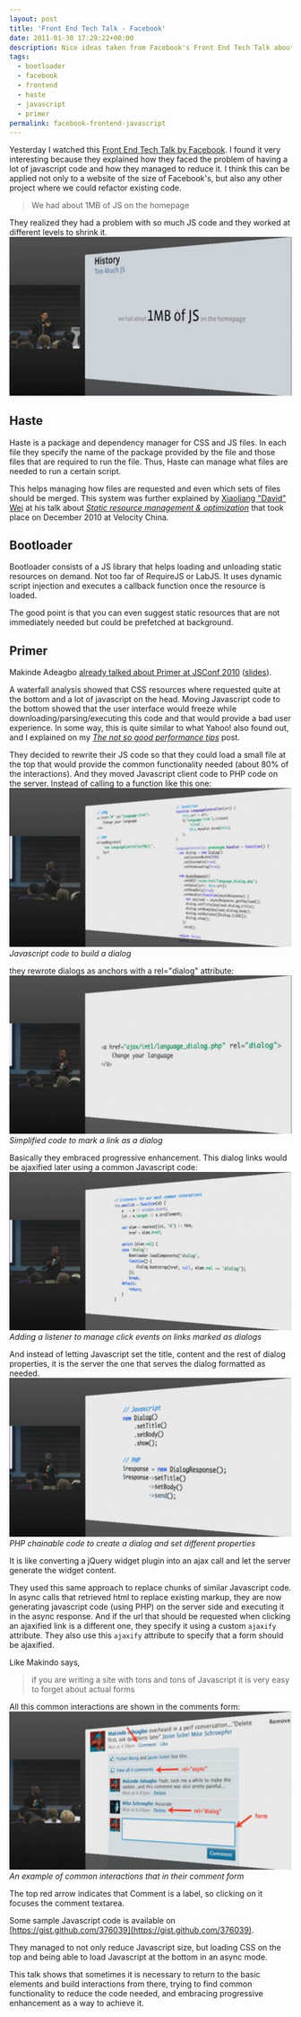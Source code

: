 ```yaml
---
layout: post
title: 'Front End Tech Talk - Facebook'
date: 2011-01-30 17:29:22+00:00
description: Nice ideas taken from Facebook's Front End Tech Talk about implementing common interactions and patterns to reduce Javascript file size and use progressive enhancement.
tags:
  - bootloader
  - facebook
  - frontend
  - haste
  - javascript
  - primer
permalink: facebook-frontend-javascript
---
```


Yesterday I watched this [Front End Tech Talk by Facebook](http://www.facebook.com/video/video.php?v=596368660334). I found it very interesting because they explained how they faced the problem of having a lot of javascript code and how they managed to reduce it. I think this can be applied not only to a website of the size of Facebook's, but also any other project where we could refactor existing code.

> We had about 1MB of JS on the homepage

They realized they had a problem with so much JS code and they worked at different levels to shrink it.
[![We had about of 1MB of JS on the homepage](/assets/images/posts/facebook-1mb-javascript-1024x574.jpg)](/assets/images/posts/facebook-1mb-javascript.jpg)
<!-- more -->
## Haste

Haste is a package and dependency manager for CSS and JS files. In each file they specify the name of the package provided by the file and those files that are required to run the file. Thus, Haste can manage what files are needed to run a certain script.

This helps managing how files are requested and even which sets of files should be merged. This system was further explained by [Xiaoliang "David" Wei](http://davidwei.org/cv/talks/) at his talk about [_Static resource management & optimization_](http://velocity.oreilly.com.cn/2010/ppts/VelocityChina2010Dec7StaticResource.pdf) that took place on December 2010 at Velocity China.

## Bootloader

Bootloader consists of a JS library that helps loading and unloading static resources on demand. Not too far of RequireJS or LabJS. It uses dynamic script injection and executes a callback function once the resource is loaded.

The good point is that you can even suggest static resources that are not immediately needed but could be prefetched at background.

## Primer

Makinde Adeagbo [already talked about Primer at JSConf 2010](http://jsconf.blip.tv/file/3839676/) ([slides](http://www.slideshare.net/makinde/javascript-primer)).

A waterfall analysis showed that CSS resources where requested quite at the bottom and a lot of javascript on the head. Moving Javascript code to the bottom showed that the user interface would freeze while downloading/parsing/executing this code and that would provide a bad user experience. In some way, this is quite similar to what Yahoo! also found out, and I explained on my _[The not so good performance tips](/yahoo-tips-website-performance-flush-bottom/)_ post.

They decided to rewrite their JS code so that they could load a small file at the top that would provide the common functionality needed (about 80% of the interactions). And they moved Javascript client code to PHP code on the server. Instead of calling to a function like this one:
[![Before Primer](/assets/images/posts/prev-dialog-code-1024x574.jpg)](/assets/images/posts/prev-dialog-code.jpg)
_Javascript code to build a dialog_

they rewrote dialogs as anchors with a rel="dialog" attribute:
[![Dialog link using Primer](/assets/images/posts/after-dialog-code-1024x574.jpg)](/assets/images/posts/after-dialog-code.jpg) _Simplified code to mark a link as a dialog_

Basically they embraced progressive enhancement. This dialog links would be ajaxified later using a common Javascript code:
[![Adding dialog behavior using Javascript](/assets/images/posts/after-dialog-code-common-1024x573.jpg)](/assets/images/posts/after-dialog-code-common.jpg)
_Adding a listener to manage click events on links marked as dialogs_

And instead of letting Javascript set the title, content and the rest of dialog properties, it is the server the one that serves the dialog formatted as needed.
[![PHP code to generate a dialog](/assets/images/posts/dialog-server-code-1024x574.jpg)](/assets/images/posts/dialog-server-code.jpg)
_PHP chainable code to create a dialog and set different properties_

It is like converting a jQuery widget plugin into an ajax call and let the server generate the widget content.

They used this same approach to replace chunks of similar Javascript code. In async calls that retrieved html to replace existing markup, they are now generating javascript code (using PHP) on the server side and executing it in the async response. And if the url that should be requested when clicking an ajaxified link is a different one, they specify it using a custom `ajaxify` attribute. They also use this `ajaxify` attribute to specify that a form should be ajaxified.

Like Makindo says,

> if you are writing a site with tons and tons of Javascript it is very easy to forget about actual forms

All this common interactions are shown in the comments form:
[![Facebook's comment form](/assets/images/posts/application-comment-form-1024x573.jpg)](/assets/images/posts/application-comment-form.jpg)
_An example of common interactions that in their comment form_

The top red arrow indicates that Comment is a label, so clicking on it focuses the comment textarea.

Some sample Javascript code is available on [https://gist.github.com/376039](https://gist.github.com/376039).

They managed to not only reduce Javascript size, but loading CSS on the top and being able to load Javascript at the bottom in an async mode.

This talk shows that sometimes it is necessary to return to the basic elements and build interactions from there, trying to find common functionality to reduce the code needed, and embracing progressive enhancement as a way to achieve it.
